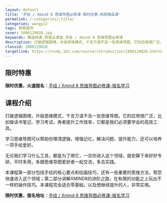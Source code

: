 ```yaml
---
layout: default
title: '手绘 / Xmind 8 思维导图必修课-限时优惠-网易精品课'
permalink: /:categories/:title/
categories: wangyi2
tags: 网易提供
cover: 1006129028.jpg
keywords: 精选网课,网易云课堂,手绘 / Xmind 8 思维导图必修课
description: 打破逻辑困境，升级思维模式，千言万语不及一张思维导图，它的应用很广泛，比如做读书笔记、学习考试，再者提升工作效率，它都是
classid: 1006129028
targetlink: https://study.163.com/course/introduction/1006129028.htm?share=1&shareId=1025206652&utm_campaign=share&utm_medium=iphoneShare&utm_source=&utm_u=1025206652
---
```


## 限时特惠

**限时优惠，火速报名**：[手绘 / Xmind 8 思维导图必修课-报名学习](https://study.163.com/course/introduction/1006129028.htm?share=1&shareId=1025206652&utm_campaign=share&utm_medium=iphoneShare&utm_source=&utm_u=1025206652)

## 课程介绍

打破逻辑困境，升级思维模式，千言万语不及一张思维导图，它的应用很广泛，比如做读书笔记、学习考试，再者提升工作效率，它都是我们必须要学会的高效工具。



学习思维导图可以帮助你理清逻辑，增强记忆，解决问题，提升能力，还可以培养一项手绘爱好。



无论我们学习什么工具，都是为了用它，一旦你进入这个领域，就安静下来好好专研，平时多用，多跟思维导图爱好者一起交流，多去实践。



本课程第一部分包括手绘的核心要点和绘画技巧，还有一些重要的思维方法，帮您快速进入这个领域；第二部分讲解XMIND8的进阶之路，在有限的功能之上玩出不一样的操作技巧。本课程完全适合零基础，以及想继续提升的人，非常实用。

**限时优惠，报名地址**：[手绘 / Xmind 8 思维导图必修课-报名学习](https://study.163.com/course/introduction/1006129028.htm?share=1&shareId=1025206652&utm_campaign=share&utm_medium=iphoneShare&utm_source=&utm_u=1025206652)

